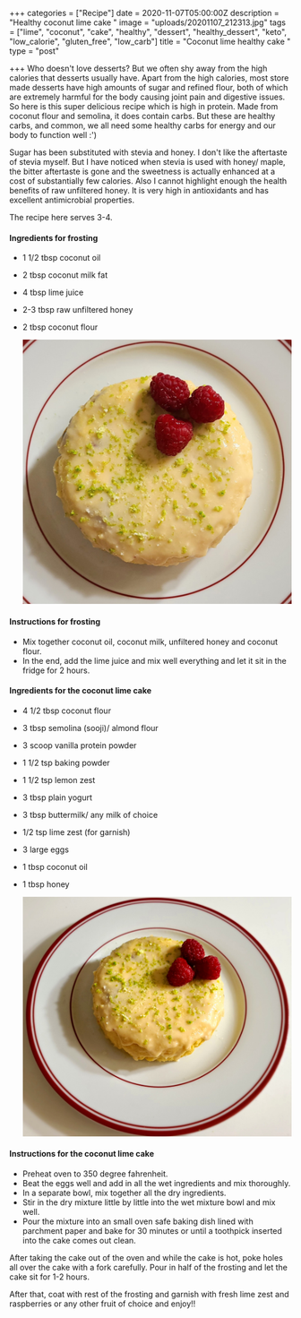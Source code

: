 +++
categories = ["Recipe"]
date = 2020-11-07T05:00:00Z
description = "Healthy coconut lime cake "
image = "uploads/20201107_212313.jpg"
tags = ["lime", "coconut", "cake", "healthy", "dessert", "healthy_dessert", "keto", "low_calorie", "gluten_free", "low_carb"]
title = "Coconut lime healthy cake "
type = "post"

+++
Who doesn't love desserts? But we often shy away from the high calories that desserts usually have. Apart from the high calories, most store made desserts have high amounts of sugar and refined flour, both of which are extremely harmful for the body causing joint pain and digestive issues. So here is this super delicious recipe which is high in protein. Made from coconut flour and semolina, it does contain carbs. But these are healthy carbs, and common, we all need some healthy carbs for energy and our body to function well :')

Sugar has been substituted with stevia and honey. I don't like the aftertaste of stevia myself. But I have noticed when stevia is used with honey/ maple, the bitter aftertaste is gone and the sweetness is actually enhanced at a cost of substantially few calories. Also I cannot highlight enough the health benefits of raw unfiltered honey. It is very high in antioxidants and has excellent antimicrobial properties.

The recipe here serves 3-4.

#### Ingredients for frosting

* 1 1/2 tbsp coconut oil
* 2 tbsp coconut milk fat
* 4 tbsp lime juice
* 2-3 tbsp raw unfiltered honey
* 2 tbsp coconut flour

  ![](/uploads/original_b925fb1b-4854-440a-8bc3-995be7903be8_20201107_212421.jpg)

#### Instructions for frosting

* Mix together coconut oil, coconut milk, unfiltered honey and coconut flour.
* In the end, add the lime juice and mix well everything and let it sit in the fridge for 2 hours.

#### Ingredients for the coconut lime cake

* 4 1/2 tbsp coconut flour
* 3 tbsp semolina (sooji)/ almond flour
* 3 scoop vanilla protein powder
* 1 1/2 tsp baking powder
* 1 1/2 tsp lemon zest
* 3 tbsp plain yogurt
* 3 tbsp buttermilk/ any milk of choice
* 1/2 tsp lime zest (for garnish)
* 3 large eggs
* 1 tbsp coconut oil
* 1 tbsp honey

  ![](/uploads/20201107_212347.jpg)

#### Instructions for the coconut lime cake

* Preheat oven to 350 degree fahrenheit.
* Beat the eggs well and add in all the wet ingredients and mix thoroughly.
* In a separate bowl, mix together all the dry ingredients.
* Stir in the dry mixture little by little into the wet mixture bowl and mix well.
* Pour the mixture into an small oven safe baking dish lined with parchment paper and bake for 30 minutes or until a toothpick inserted into the cake comes out clean.

After taking the cake out of the oven and while the cake is hot, poke holes all over the cake with a fork carefully. Pour in half of the frosting and let the cake sit for 1-2 hours.

After that, coat with rest of the frosting and garnish with fresh lime zest and raspberries or any other fruit of choice and enjoy!!